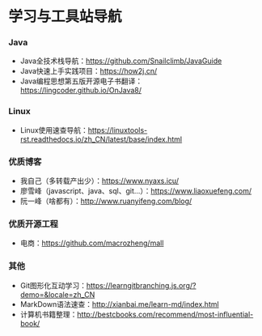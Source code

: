 # 学习与工具站导航

### Java
- Java全技术栈导航：https://github.com/Snailclimb/JavaGuide
- Java快速上手实践项目：https://how2j.cn/
- Java编程思想第五版开源电子书翻译：https://lingcoder.github.io/OnJava8/


### Linux
- Linux使用速查导航：https://linuxtools-rst.readthedocs.io/zh_CN/latest/base/index.html

### 优质博客
- 我自己（多转载产出少）：https://www.nyaxs.icu/
- 廖雪峰（javascript、java、sql、git...）：https://www.liaoxuefeng.com/
- 阮一峰（啥都有）：http://www.ruanyifeng.com/blog/
### 优质开源工程
- 电商：https://github.com/macrozheng/mall

### 其他
- Git图形化互动学习：https://learngitbranching.js.org/?demo=&locale=zh_CN
- MarkDown语法速查：http://xianbai.me/learn-md/index.html
- 计算机书籍整理：http://bestcbooks.com/recommend/most-influential-book/



